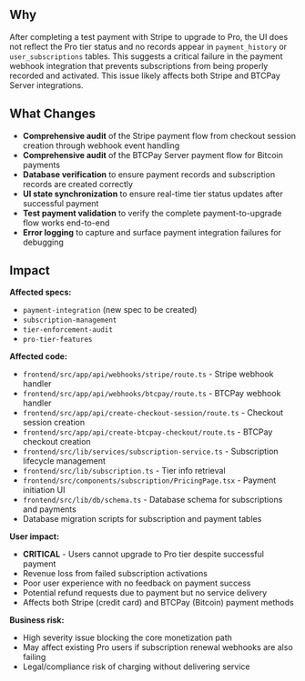 ## Why

After completing a test payment with Stripe to upgrade to Pro, the UI does not reflect the Pro tier status and no records appear in `payment_history` or `user_subscriptions` tables. This suggests a critical failure in the payment webhook integration that prevents subscriptions from being properly recorded and activated. This issue likely affects both Stripe and BTCPay Server integrations.

## What Changes

- **Comprehensive audit** of the Stripe payment flow from checkout session creation through webhook event handling
- **Comprehensive audit** of the BTCPay Server payment flow for Bitcoin payments
- **Database verification** to ensure payment records and subscription records are created correctly
- **UI state synchronization** to ensure real-time tier status updates after successful payment
- **Test payment validation** to verify the complete payment-to-upgrade flow works end-to-end
- **Error logging** to capture and surface payment integration failures for debugging

## Impact

**Affected specs:**
- `payment-integration` (new spec to be created)
- `subscription-management`
- `tier-enforcement-audit`
- `pro-tier-features`

**Affected code:**
- `frontend/src/app/api/webhooks/stripe/route.ts` - Stripe webhook handler
- `frontend/src/app/api/webhooks/btcpay/route.ts` - BTCPay webhook handler  
- `frontend/src/app/api/create-checkout-session/route.ts` - Checkout session creation
- `frontend/src/app/api/create-btcpay-checkout/route.ts` - BTCPay checkout creation
- `frontend/src/lib/services/subscription-service.ts` - Subscription lifecycle management
- `frontend/src/lib/subscription.ts` - Tier info retrieval
- `frontend/src/components/subscription/PricingPage.tsx` - Payment initiation UI
- `frontend/src/lib/db/schema.ts` - Database schema for subscriptions and payments
- Database migration scripts for subscription and payment tables

**User impact:**
- **CRITICAL** - Users cannot upgrade to Pro tier despite successful payment
- Revenue loss from failed subscription activations
- Poor user experience with no feedback on payment success
- Potential refund requests due to payment but no service delivery
- Affects both Stripe (credit card) and BTCPay (Bitcoin) payment methods

**Business risk:**
- High severity issue blocking the core monetization path
- May affect existing Pro users if subscription renewal webhooks are also failing
- Legal/compliance risk of charging without delivering service
